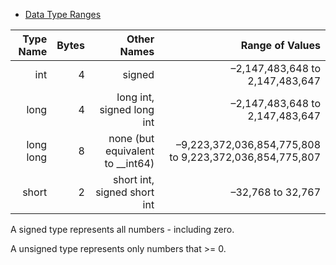 
- [Data Type Ranges](https://msdn.microsoft.com/en-us/library/s3f49ktz.aspx)

Type Name | Bytes | Other Names | 	Range of Values
 --:        |--:|--:                              |--:
 |int       | 4 |signed                           | –2,147,483,648 to 2,147,483,647 |   
 |long	     | 4	|long int, signed long int        |	–2,147,483,648 to 2,147,483,647 |   
 |long long	| 8	|none (but equivalent to __int64)	|–9,223,372,036,854,775,808 to 9,223,372,036,854,775,807 |
 |short	    | 2	|short int, signed short int      |	–32,768 to 32,767|

A signed type represents all numbers - including zero.

A unsigned type represents only numbers that >= 0.
